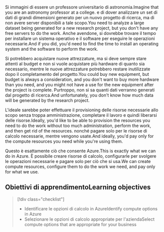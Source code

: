 <span data-ttu-id="2fb32-101">Si immagini di essere un professore universitario di astronomia.</span><span class="sxs-lookup"><span data-stu-id="2fb32-101">Imagine that you are an astronomy professor at a college.</span></span> <span data-ttu-id="2fb32-102">e di dover analizzare un set di dati di grandi dimensioni generato per un nuovo progetto di ricerca, ma di non avere server disponibili a tale scopo.</span><span class="sxs-lookup"><span data-stu-id="2fb32-102">You need to analyze a large dataset being generated for a new research project, but you don't have any free servers to do the work.</span></span> <span data-ttu-id="2fb32-103">Anche avendone, si dovrebbe trovare il tempo per installare un sistema operativo e il software per eseguire le operazioni necessarie.</span><span class="sxs-lookup"><span data-stu-id="2fb32-103">And if you did, you'd need to find the time to install an operating system and the software to perform the work.</span></span> 

<span data-ttu-id="2fb32-104">Si potrebbero acquistare nuove attrezzature, ma si deve sempre stare attenti al budget e non si vuole acquistare più hardware di quanto sia necessario, mentre le nuove attrezzature potrebbero restare inutilizzate dopo il completamento del progetto.</span><span class="sxs-lookup"><span data-stu-id="2fb32-104">You could buy new equipment, but budget is always a consideration, and you don't want to buy more hardware than you need, and you might not have a use for the new equipment after the project is complete.</span></span> <span data-ttu-id="2fb32-105">Purtroppo, non si sa quanti dati verranno generati dal progetto di ricerca.</span><span class="sxs-lookup"><span data-stu-id="2fb32-105">And unfortunately, you don't know how much data will be generated by the research project.</span></span>

<span data-ttu-id="2fb32-106">L'ideale sarebbe poter effettuare il provisioning delle risorse necessarie allo scopo senza troppa amministrazione, completare il lavoro e quindi liberarsi delle risorse.</span><span class="sxs-lookup"><span data-stu-id="2fb32-106">Ideally, you'd like to be able to provision the resources you need to do the work without too much administration, perform the work, and then get rid of the resources.</span></span> <span data-ttu-id="2fb32-107">nonché pagare solo per le risorse di calcolo necessarie, mentre vengono usate.</span><span class="sxs-lookup"><span data-stu-id="2fb32-107">And ideally, you'd pay only for the compute resources you need while you're using them.</span></span>

<span data-ttu-id="2fb32-108">Questo è esattamente ciò che consente Azure.</span><span class="sxs-lookup"><span data-stu-id="2fb32-108">This is exactly what we can do in Azure.</span></span> <span data-ttu-id="2fb32-109">È possibile creare risorse di calcolo, configurarle per svolgere le operazioni necessarie e pagare solo per ciò che si usa.</span><span class="sxs-lookup"><span data-stu-id="2fb32-109">We can create compute resources, configure them to do the work we need, and pay only for what we use.</span></span>

## <a name="learning-objectives"></a><span data-ttu-id="2fb32-110">Obiettivi di apprendimento</span><span class="sxs-lookup"><span data-stu-id="2fb32-110">Learning objectives</span></span>
> [!div class="checklist"]
> * <span data-ttu-id="2fb32-111">Identificare le opzioni di calcolo in Azure</span><span class="sxs-lookup"><span data-stu-id="2fb32-111">Identify compute options in Azure</span></span>
> * <span data-ttu-id="2fb32-112">Selezionare le opzioni di calcolo appropriate per l'azienda</span><span class="sxs-lookup"><span data-stu-id="2fb32-112">Select compute options that are appropriate for your business</span></span>
